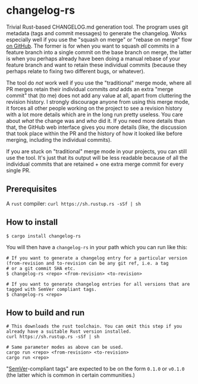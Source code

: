 # changelog-rs

Trivial Rust-based CHANGELOG.md generation tool. The program uses git metadata (tags and commit messages) to generate the
changelog. Works especially well if you use the "squash on merge" or "rebase on merge" flow
[on GitHub](https://help.github.com/articles/about-merge-methods-on-github/). The former is for when you want to squash _all_
commits in a feature branch into a single commit on the base branch on merge, the latter is when you perhaps already have been
doing a manual rebase of your feature branch and want to retain these individual commits (because they perhaps relate to fixing two
different bugs, or whatever).

The tool do _not_ work well if you use the "traditional" merge mode, where all PR merges retain their individual commits _and_ adds
an extra "merge commit" that (to me) does not add any value at all, apart from cluttering the revision history. I strongly
discourage anyone from using this merge mode, it forces all other people working on the project to see a revision history with a
lot more details which are in the long run pretty useless. You care about _what_ the change was and _who_ did it. If you need more
details than that, the GitHub web interface gives you more details (like, the discussion that took place within the PR and the
history of how it looked like before merging, including the individual commits).

If you are stuck on "traditional" merge mode in your projects, you can still use the tool. It's just that its output will be less
readable because of all the individual commits that are retained + one extra merge commit for every single PR.

## Prerequisites

A `rust` compiler: `curl https://sh.rustup.rs -sSf | sh`

## How to install

```shell
$ cargo install changelog-rs
```

You will then have a `changelog-rs` in your path which you can run like this:

```shell
# If you want to generate a changelog entry for a particular version (from-revision and to-revision can be any git ref, i.e. a tag
# or a git commit SHA etc.
$ changelog-rs <repo> <from-revision> <to-revision>

# If you want to generate changelog entries for all versions that are tagged with SemVer compliant tags.
$ changelog-rs <repo>
```

## How to build and run

```shell
# This downloads the rust toolchain. You can omit this step if you already have a suitable Rust version installed.
curl https://sh.rustup.rs -sSf | sh

# Same parameter modes as above can be used.
cargo run <repo> <from-revision> <to-revision>
cargo run <repo>
```

"[SemVer](http://semver.org)-compliant tags" are expected to be on the form `0.1.0` or `v0.1.0` (the latter which is common in
certain communities.)

